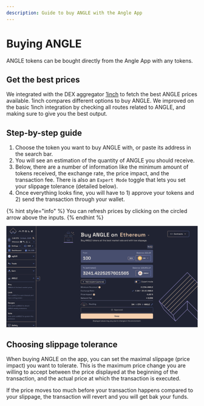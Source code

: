 ```yaml
---
description: Guide to buy ANGLE with the Angle App
---
```


# Buying ANGLE

ANGLE tokens can be bought directly from the Angle App with any tokens.

## Get the best prices

We integrated with the DEX aggregator [1inch](https://app.1inch.io/#/1/swap/ETH/ANGLE) to fetch the best ANGLE prices available. 1inch compares different options to buy ANGLE. We improved on the basic 1inch integration by checking all routes related to ANGLE, and making sure to give you the best output.

## Step-by-step guide

1. Choose the token you want to buy ANGLE with, or paste its address in the search bar.
2. You will see an estimation of the quantity of ANGLE you should receive.
3. Below, there are a number of information like the minimum amount of tokens received, the exchange rate, the price impact, and the transaction fee. There is also an `Expert Mode` toggle that lets you set your slippage tolerance (detailed below).
4. Once everything looks fine, you will have to 1) approve your tokens and 2) send the transaction through your wallet.

{% hint style="info" %}
You can refresh prices by clicking on the circled arrow above the inputs.
{% endhint %}

![Buy ANGLE](/.gitbook/assets/buy-angle.png)

## Choosing slippage tolerance

When buying ANGLE on the app, you can set the maximal slippage (price impact) you want to tolerate. This is the maximum price change you are willing to accept between the price displayed at the beginning of the transaction, and the actual price at which the transaction is executed.

If the price moves too much before your transaction happens compared to your slippage, the transaction will revert and you will get bak your funds.
